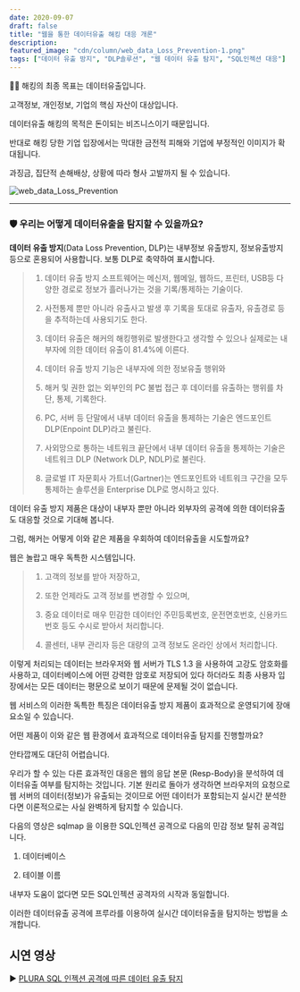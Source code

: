 ```yaml
---
date: 2020-09-07
draft: false
title: "웹을 통한 데이터유출 해킹 대응 개론"
description: 
featured_image: "cdn/column/web_data_Loss_Prevention-1.png"
tags: ["데이터 유출 방지", "DLP솔루션", "웹 데이터 유출 탐지", "SQL인젝션 대응"]
---
```


🧑‍💻 해킹의 최종 목표는 데이터유출입니다.

고객정보, 개인정보, 기업의 핵심 자산이 대상입니다.

데이터유출 해킹의 목적은 돈이되는 비즈니스이기 때문입니다.

반대로 해킹 당한 기업 입장에서는 막대한 금전적 피해와 기업에 부정적인 이미지가 확대됩니다.

과징금, 집단적 손해배상, 상황에 따라 형사 고발까지 될 수 있습니다.

<!--more-->

![web_data_Loss_Prevention](https://blog.plura.io/cdn/column/web_data_Loss_Prevention-1.png)

---

### 🛡️ 우리는 어떻게 데이터유출을 탐지할 수 있을까요?

**데이터 유출 방지**(Data Loss Prevention, DLP)는 내부정보 유출방지, 정보유출방지 등으로 혼용되어 사용합니다. 보통 DLP로 축약하여 표시합니다.

> 1) 데이터 유출 방지 소프트웨어는 메신저, 웹메일, 웹하드, 프린터, USB등 다양한 경로로 정보가 흘러나가는 것을 기록/통제하는 기술이다.
> 
> 2) 사전통제 뿐만 아니라 유출사고 발생 후 기록을 토대로 유출자, 유출경로 등을 추적하는데 사용되기도 한다.
> 
> 3) 데이터 유출은 해커의 해킹행위로 발생한다고 생각할 수 있으나 실제로는 내부자에 의한 데이터 유출이 81.4%에 이른다.
> 
> 4) 데이터 유출 방지 기능은 내부자에 의한 정보유출 행위와
> 
> 5) 해커 및 권한 없는 외부인의 PC 불법 접근 후 데이터를 유출하는 행위를 차단, 통제, 기록한다.
> 
> 6) PC, 서버 등 단말에서 내부 데이터 유출을 통제하는 기술은 엔드포인트 DLP(Enpoint DLP)라고 불린다.
> 
> 7) 사외망으로 통하는 네트워크 끝단에서 내부 데이터 유출을 통제하는 기술은 네트워크 DLP (Network DLP, NDLP)로 불린다.
> 
> 8) 글로벌 IT 자문회사 가트너(Gartner)는 엔드포인트와 네트워크 구간을 모두 통제하는 솔루션을 Enterprise DLP로 명시하고 있다.

데이터 유출 방지 제품은 대상이 내부자 뿐만 아니라 외부자의 공격에 의한 데이터유출도 대응할 것으로 기대해 봅니다.

그럼, 해커는 어떻게 이와 같은 제품을 우회하여 데이터유출을 시도할까요?

웹은 놀랍고 매우 독특한 시스템입니다.

> 1) 고객의 정보를 받아 저장하고,
> 
> 2) 또한 언제라도 고객 정보를 변경할 수 있으며,
> 
> 3) 중요 데이터로 매우 민감한 데이터인 주민등록번호, 운전면호번호, 신용카드번호 등도 수시로 받아서 처리합니다.
> 
> 4) 콜센터, 내부 관리자 등은 대량의 고객 정보도 온라인 상에서 처리합니다.

이렇게 처리되는 데이터는 브라우저와 웹 서버가 TLS 1.3 을 사용하여 고강도 암호화를 사용하고, 데이터베이스에 어떤 강력한 암호로 저장되어 있다 하더라도 최종 사용자 입장에서는 모든 데이터는 평문으로 보이기 때문에 문제될 것이 없습니다.

웹 서비스의 이러한 독특한 특징은 데이터유출 방지 제품이 효과적으로 운영되기에 장애 요소일 수 있습니다.

어떤 제품이 이와 같은 웹 환경에서 효과적으로 데이터유출 탐지를 진행할까요?

안타깝께도 대단히 어렵습니다.


우리가 할 수 있는 다른 효과적인 대응은 웹의 응답 본문 (Resp-Body)을 분석하여 데이터유출 여부를 탐지하는 것입니다. 기본 원리로 돌아가 생각하면 브라우저의 요청으로 웹 서버의 데이터(정보)가 유출되는 것이므로 어떤 데이터가 포함되는지 실시간 분석한다면 이론적으로는 사실 완벽하게 탐지할 수 있습니다.
 

다음의 영상은 sqlmap 을 이용한 SQL인젝션 공격으로 다음의 민감 정보 탈취 공격입니다.

  1) 데이터베이스

  2) 테이블 이름
 

내부자 도움이 없다면 모든 SQL인젝션 공격자의 시작과 동일합니다.

이러한 데이터유출 공격에 프루라를 이용하여 실시간 데이터유출을 탐지하는 방법을 소개합니다.

## 시연 영상
▶️ [PLURA SQL 인젝션 공격에 따른 데이터 유출 탐지](https://www.youtube.com/watch?v=Qp-JbyZ_G1k)
